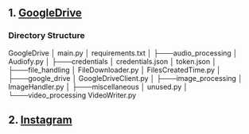 ## 1. [GoogleDrive](\GoogleDrive)

### Directory Structure

GoogleDrive
    │   main.py
    │   requirements.txt
    │
    ├───audio_processing
    │       Audiofy.py
    │
    ├───credentials
    │       credentials.json
    │       token.json
    │
    ├───file_handling
    │       FileDownloader.py
    │       FilesCreatedTime.py
    │
    ├───google_drive
    │       GoogleDriveClient.py
    │
    ├───image_processing
    │       ImageHandler.py
    │
    ├───miscellaneous
    │       unused.py
    │
    └───video_processing
            VideoWriter.py


## 2. [Instagram](\Instagram)